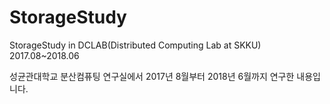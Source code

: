 # StorageStudy
StorageStudy in DCLAB(Distributed Computing Lab at SKKU) 2017.08~2018.06

성균관대학교 분산컴퓨팅 연구실에서 2017년 8월부터 2018년 6월까지 연구한 내용입니다.
